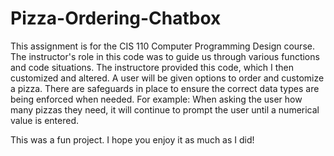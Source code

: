 
# Pizza-Ordering-Chatbox

This assignment is for the CIS 110 Computer Programming Design course. The instructor's role in this code was to guide us through various functions and code situations.
The instructore provided this code, which I then customized and altered.
A user will be given options to order and customize a pizza. There are safeguards in place to ensure the correct data types are being enforced when needed. For example: When asking the user
how many pizzas they need, it will continue to prompt the user until a numerical value is entered. 

This was a fun project. I hope you enjoy it as much as I did!
